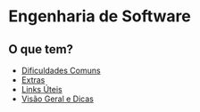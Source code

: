 # Engenharia de Software

## O que tem?

- [Dificuldades Comuns](dificuldadesComuns.md)
- [Extras](extras.md)
- [Links Úteis](linksUteis.md)
- [Visão Geral e Dicas](visaoGeralEDicas.md)
